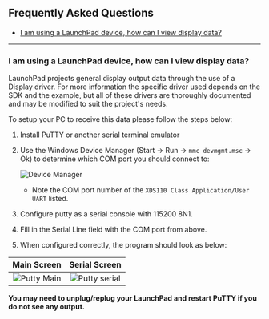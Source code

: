 ## Frequently Asked Questions

* [I am using a LaunchPad device, how can I view display data?](#display)
---

### <a name="display"></a>I am using a LaunchPad device, how can I view display data?

LaunchPad projects general display output data through the use of a Display driver. For more
information the specific driver used depends on the SDK and the example, but all of these
drivers are thoroughly documented and may be modified to suit the project's needs.

To setup your PC to receive this data please follow the steps below:

1. Install PuTTY or another serial terminal emulator
1. Use the Windows Device Manager (Start &rarr; Run &rarr; `mmc devmgmt.msc`
    &rarr; Ok) to determine which COM port you should connect to:

    ![Device Manager](resources/dev_mgr_xds110.png)
    * Note the COM port number of the `XDS110 Class Application/User UART` listed.
1. Configure putty as a serial console with 115200 8N1.
1. Fill in the Serial Line field with the COM port from above.
1. When configured correctly, the program should look as below:


| Main Screen                                   | Serial Screen                         |
|:---------------------------------------------:|:-------------------------------------:|
| ![Putty Main](resources/putty_main_scrn.png)  | ![Putty serial](resources/putty_serial_scrn.png) |

**You may need to unplug/replug your LaunchPad and restart PuTTY if you do not see any output.**
